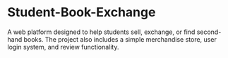 # Student-Book-Exchange
A web platform designed to help students sell, exchange, or find second-hand books. The project also includes a simple merchandise store, user login system, and review functionality.
